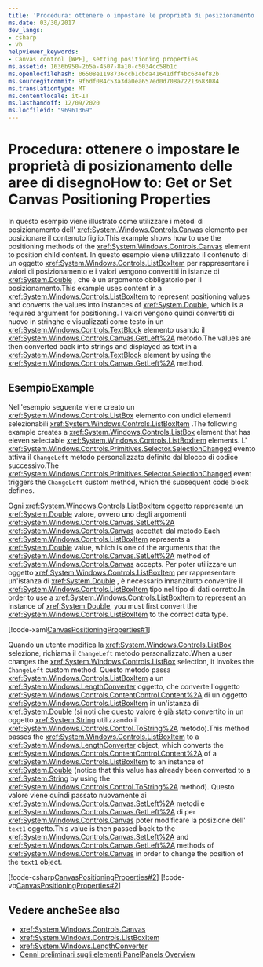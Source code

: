 ```yaml
---
title: 'Procedura: ottenere o impostare le proprietà di posizionamento delle aree di disegno'
ms.date: 03/30/2017
dev_langs:
- csharp
- vb
helpviewer_keywords:
- Canvas control [WPF], setting positioning properties
ms.assetid: 1636b950-2b5a-4507-8a10-c5034cc58b1c
ms.openlocfilehash: 06508e1198736ccb1cbda41641dff4bc634ef82b
ms.sourcegitcommit: 9f6df084c53a3da0ea657ed0d708a72213683084
ms.translationtype: MT
ms.contentlocale: it-IT
ms.lasthandoff: 12/09/2020
ms.locfileid: "96961369"
---
```

# <a name="how-to-get-or-set-canvas-positioning-properties"></a><span data-ttu-id="5c535-102">Procedura: ottenere o impostare le proprietà di posizionamento delle aree di disegno</span><span class="sxs-lookup"><span data-stu-id="5c535-102">How to: Get or Set Canvas Positioning Properties</span></span>
<span data-ttu-id="5c535-103">In questo esempio viene illustrato come utilizzare i metodi di posizionamento dell' <xref:System.Windows.Controls.Canvas> elemento per posizionare il contenuto figlio.</span><span class="sxs-lookup"><span data-stu-id="5c535-103">This example shows how to use the positioning methods of the <xref:System.Windows.Controls.Canvas> element to position child content.</span></span> <span data-ttu-id="5c535-104">In questo esempio viene utilizzato il contenuto di un oggetto <xref:System.Windows.Controls.ListBoxItem> per rappresentare i valori di posizionamento e i valori vengono convertiti in istanze di <xref:System.Double> , che è un argomento obbligatorio per il posizionamento.</span><span class="sxs-lookup"><span data-stu-id="5c535-104">This example uses content in a <xref:System.Windows.Controls.ListBoxItem> to represent positioning values and converts the values into instances of <xref:System.Double>, which is a required argument for positioning.</span></span> <span data-ttu-id="5c535-105">I valori vengono quindi convertiti di nuovo in stringhe e visualizzati come testo in un <xref:System.Windows.Controls.TextBlock> elemento usando il <xref:System.Windows.Controls.Canvas.GetLeft%2A> metodo.</span><span class="sxs-lookup"><span data-stu-id="5c535-105">The values are then converted back into strings and displayed as text in a <xref:System.Windows.Controls.TextBlock> element by using the <xref:System.Windows.Controls.Canvas.GetLeft%2A> method.</span></span>  
  
## <a name="example"></a><span data-ttu-id="5c535-106">Esempio</span><span class="sxs-lookup"><span data-stu-id="5c535-106">Example</span></span>  
 <span data-ttu-id="5c535-107">Nell'esempio seguente viene creato un <xref:System.Windows.Controls.ListBox> elemento con undici elementi selezionabili <xref:System.Windows.Controls.ListBoxItem> .</span><span class="sxs-lookup"><span data-stu-id="5c535-107">The following example creates a <xref:System.Windows.Controls.ListBox> element that has eleven selectable <xref:System.Windows.Controls.ListBoxItem> elements.</span></span> <span data-ttu-id="5c535-108">L' <xref:System.Windows.Controls.Primitives.Selector.SelectionChanged> evento attiva il `ChangeLeft` metodo personalizzato definito dal blocco di codice successivo.</span><span class="sxs-lookup"><span data-stu-id="5c535-108">The <xref:System.Windows.Controls.Primitives.Selector.SelectionChanged> event triggers the `ChangeLeft` custom method, which the subsequent code block defines.</span></span>  
  
 <span data-ttu-id="5c535-109">Ogni <xref:System.Windows.Controls.ListBoxItem> oggetto rappresenta un <xref:System.Double> valore, ovvero uno degli argomenti <xref:System.Windows.Controls.Canvas.SetLeft%2A> <xref:System.Windows.Controls.Canvas> accettati dal metodo.</span><span class="sxs-lookup"><span data-stu-id="5c535-109">Each <xref:System.Windows.Controls.ListBoxItem> represents a <xref:System.Double> value, which is one of the arguments that the <xref:System.Windows.Controls.Canvas.SetLeft%2A> method of <xref:System.Windows.Controls.Canvas> accepts.</span></span> <span data-ttu-id="5c535-110">Per poter utilizzare un oggetto <xref:System.Windows.Controls.ListBoxItem> per rappresentare un'istanza di <xref:System.Double> , è necessario innanzitutto convertire il <xref:System.Windows.Controls.ListBoxItem> tipo nel tipo di dati corretto.</span><span class="sxs-lookup"><span data-stu-id="5c535-110">In order to use a <xref:System.Windows.Controls.ListBoxItem> to represent an instance of <xref:System.Double>, you must first convert the <xref:System.Windows.Controls.ListBoxItem> to the correct data type.</span></span>  
  
 [!code-xaml[CanvasPositioningProperties#1](~/samples/snippets/csharp/VS_Snippets_Wpf/CanvasPositioningProperties/CSharp/Window1.xaml#1)]  
  
 <span data-ttu-id="5c535-111">Quando un utente modifica la <xref:System.Windows.Controls.ListBox> selezione, richiama il `ChangeLeft` metodo personalizzato.</span><span class="sxs-lookup"><span data-stu-id="5c535-111">When a user changes the <xref:System.Windows.Controls.ListBox> selection, it invokes the `ChangeLeft` custom method.</span></span> <span data-ttu-id="5c535-112">Questo metodo passa <xref:System.Windows.Controls.ListBoxItem> a un <xref:System.Windows.LengthConverter> oggetto, che converte l'oggetto <xref:System.Windows.Controls.ContentControl.Content%2A> di un oggetto <xref:System.Windows.Controls.ListBoxItem> in un'istanza di <xref:System.Double> (si noti che questo valore è già stato convertito in un oggetto <xref:System.String> utilizzando il <xref:System.Windows.Controls.Control.ToString%2A> metodo).</span><span class="sxs-lookup"><span data-stu-id="5c535-112">This method passes the <xref:System.Windows.Controls.ListBoxItem> to a <xref:System.Windows.LengthConverter> object, which converts the <xref:System.Windows.Controls.ContentControl.Content%2A> of a <xref:System.Windows.Controls.ListBoxItem> to an instance of <xref:System.Double> (notice that this value has already been converted to a <xref:System.String> by using the <xref:System.Windows.Controls.Control.ToString%2A> method).</span></span> <span data-ttu-id="5c535-113">Questo valore viene quindi passato nuovamente ai <xref:System.Windows.Controls.Canvas.SetLeft%2A> metodi e <xref:System.Windows.Controls.Canvas.GetLeft%2A> di per <xref:System.Windows.Controls.Canvas> poter modificare la posizione dell' `text1` oggetto.</span><span class="sxs-lookup"><span data-stu-id="5c535-113">This value is then passed back to the <xref:System.Windows.Controls.Canvas.SetLeft%2A> and <xref:System.Windows.Controls.Canvas.GetLeft%2A> methods of <xref:System.Windows.Controls.Canvas> in order to change the position of the `text1` object.</span></span>  
  
 [!code-csharp[CanvasPositioningProperties#2](~/samples/snippets/csharp/VS_Snippets_Wpf/CanvasPositioningProperties/CSharp/Window1.xaml.cs#2)]
 [!code-vb[CanvasPositioningProperties#2](~/samples/snippets/visualbasic/VS_Snippets_Wpf/CanvasPositioningProperties/VisualBasic/Window1.xaml.vb#2)]  
  
## <a name="see-also"></a><span data-ttu-id="5c535-114">Vedere anche</span><span class="sxs-lookup"><span data-stu-id="5c535-114">See also</span></span>

- <xref:System.Windows.Controls.Canvas>
- <xref:System.Windows.Controls.ListBoxItem>
- <xref:System.Windows.LengthConverter>
- [<span data-ttu-id="5c535-115">Cenni preliminari sugli elementi Panel</span><span class="sxs-lookup"><span data-stu-id="5c535-115">Panels Overview</span></span>](panels-overview.md)
